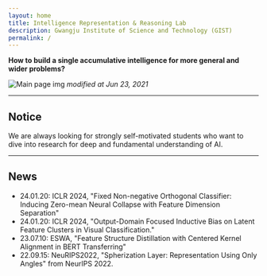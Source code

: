 ```yaml
---
layout: home
title: Intelligence Representation & Reasoning Lab
description: Gwangju Institute of Science and Technology (GIST)
permalink: /
---
```


<b> How to build a single accumulative intelligence for more general and wider problems? </b> 

![Main page img](assets/img/Lab_Vision.png)
*modified at Jun 23, 2021*

---


## Notice
We are always looking for strongly self-motivated students who want to dive into research for deep and fundamental understanding of AI.

---

## News
<!-- Content here would shop up above your list of posts -->
- 24.01.20: ICLR 2024, "Fixed Non-negative Orthogonal Classifier: Inducing Zero-mean Neural Collapse with Feature Dimension Separation" <br/>
- 24.01.20: ICLR 2024, "Output-Domain Focused Inductive Bias on Latent Feature Clusters in Visual Classification."<br/>
- 23.07.10: ESWA, "Feature Structure Distillation with Centered Kernel Alignment in BERT Transferring"<br/>
- 22.09.15: NeuRIPS2022, "Spherization Layer: Representation Using Only Angles" from NeurIPS 2022.<br/>
<!--
23.07.10: ELSEVIER ESWA, "Feature Structure Distillation with Centered Kernel Alignment in BERT Transferring"<br/>
22.09.15: NeurIPS, "Spherization Layer: Representation Using Only Angles"<br/>
22.03.12: IEEE TNNLS, "Tackling the Challenges in Scene Graph Generation with Local-to-Global Interactions"<br/>
22.03.04: NRF Grant: "Development of AI for Canonicalized Expression of Trained Hypotheses by Resolving Ambiguity in Various Relation Levels of Representation Learning <br/>
--!>

<!--
## Research Infra
---
**1. Researchers**
- 15+ Ph.D, M.Sc. students, and B.Sc. students

**2. Computing Infra**
- IRR Lab private server room and servers
- GIST AI Graduate School Servers
- GIST AI Research Center Servers

**3. Funding**
![fundings_logo](assets/img/Funding.png)
 -->
